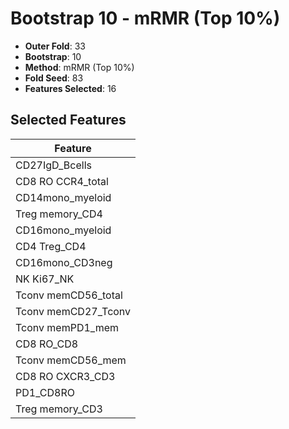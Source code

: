 # Bootstrap 10 - mRMR (Top 10%)

- **Outer Fold**: 33
- **Bootstrap**: 10
- **Method**: mRMR (Top 10%)
- **Fold Seed**: 83
- **Features Selected**: 16

## Selected Features

| Feature |
|---------|
| CD27IgD_Bcells |
| CD8 RO CCR4_total |
| CD14mono_myeloid |
| Treg memory_CD4 |
| CD16mono_myeloid |
| CD4 Treg_CD4 |
| CD16mono_CD3neg |
| NK Ki67_NK |
| Tconv memCD56_total |
| Tconv memCD27_Tconv |
| Tconv memPD1_mem |
| CD8 RO_CD8 |
| Tconv memCD56_mem |
| CD8 RO CXCR3_CD3 |
| PD1_CD8RO |
| Treg memory_CD3 |
